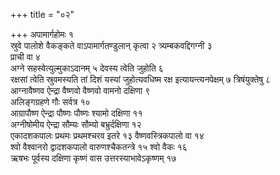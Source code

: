 +++
title = "०२"

+++
अपामार्गहोमः १  
स्रुवे पालोशे वैकङ्कते वाऽपामार्गतण्डुलान् कृत्वा २
त्र्यम्बकवद्दिगग्नी ३  
प्राची वा ४  
अग्ने
सहस्वेत्युल्मुकाऽदानम् ५
देवस्य त्वेति जुहोति ६  
रक्षसां त्वेति स्रुवमस्यति तां दिशं
यस्यां जुहोत्यवधिष्म रक्ष इत्यायन्त्यनपेक्षम् ७
त्रिषंयुक्तेषु ८  
आग्नावैष्णव ऐन्द्रा वैष्णवो
वैष्णवो वामनो दक्षिणा ९  
अलिङ्गग्रहणे गौः सर्वत्र १०  
आग्रापौष्ण
ऐन्द्रा पौष्णः पौष्णः श्यामो दक्षिणा ११  
अग्नीषोमीय ऐन्द्रा
सौम्यः सौम्यो बभ्रुर्दक्षिणा १२  
एकादशकपालः प्रथमः प्रथमश्चरव इतरे १३
वैष्णवस्त्रिकपालो वा १४  
श्वो वैश्वानरो द्वादशकपालो वारुणश्चैकतन्त्रे १५
श्वो वैकः १६  
ऋषभः पूर्वस्य दक्षिणा कृष्णं वास उत्तरस्याभावेऽकृष्णम् १७
